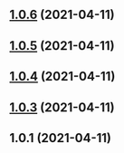 <a name="1.0.6"></a>
## [1.0.6](https://github.com/quyentruong/testgulprelease/compare/v1.0.5...v1.0.6) (2021-04-11)



<a name="1.0.5"></a>
## [1.0.5](https://github.com/quyentruong/testgulprelease/compare/v1.0.4...v1.0.5) (2021-04-11)



## [1.0.4](https://github.com/quyentruong/testgulprelease/compare/v1.0.3...v1.0.4) (2021-04-11)



## [1.0.3](https://github.com/quyentruong/testgulprelease/compare/v1.0.1...v1.0.3) (2021-04-11)



## 1.0.1 (2021-04-11)



